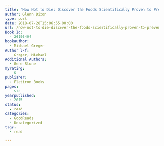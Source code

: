 ```yaml
---
title: 'How Not to Die: Discover the Foods Scientifically Proven to Prevent and Reverse Disease'
author: Glenn Dixon
type: post
date: 2018-07-28T15:06:55+00:00
url: /how-not-to-die-discover-the-foods-scientifically-proven-to-prevent-and-reverse-disease/
Book Id:
  - 26186404
bookauthor:
  - Michael Greger
Author l-f:
  - Greger, Michael
Additional Authors:
  - Gene Stone
myrating:
  - 5
publisher:
  - Flatiron Books
pages:
  - 576
yearpublished:
  - 2015
status:
  - read
categories:
  - GoodReads
  - Uncategorized
tags:
  - read

---
```

